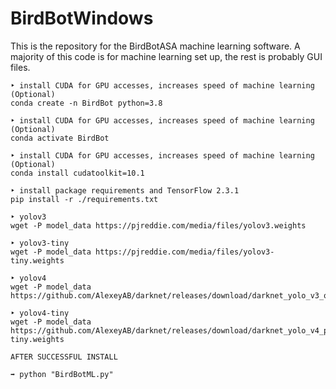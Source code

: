 # BirdBotWindows
This is the repository for the BirdBotASA machine learning software. A majority of this code is for machine learning set up, the rest is probably GUI files.



```
‣ install CUDA for GPU accesses, increases speed of machine learning (Optional)
conda create -n BirdBot python=3.8

‣ install CUDA for GPU accesses, increases speed of machine learning (Optional)
conda activate BirdBot

‣ install CUDA for GPU accesses, increases speed of machine learning (Optional)
conda install cudatoolkit=10.1

‣ install package requirements and TensorFlow 2.3.1
pip install -r ./requirements.txt

‣ yolov3
wget -P model_data https://pjreddie.com/media/files/yolov3.weights

‣ yolov3-tiny
wget -P model_data https://pjreddie.com/media/files/yolov3-tiny.weights

‣ yolov4
wget -P model_data https://github.com/AlexeyAB/darknet/releases/download/darknet_yolo_v3_optimal/yolov4.weights

‣ yolov4-tiny
wget -P model_data https://github.com/AlexeyAB/darknet/releases/download/darknet_yolo_v4_pre/yolov4-tiny.weights

AFTER SUCCESSFUL INSTALL

➡ python "BirdBotML.py"
```
